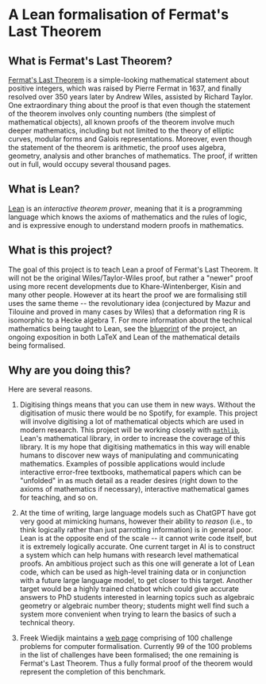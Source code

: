 # A Lean formalisation of Fermat's Last Theorem

## What is Fermat's Last Theorem?

[Fermat's Last Theorem](https://en.wikipedia.org/wiki/Fermat%27s_Last_Theorem) is a simple-looking mathematical statement about positive integers, which was raised by Pierre Fermat in 1637, and finally resolved over 350 years later by Andrew Wiles, assisted by Richard Taylor. One extraordinary thing about the proof is that even though the statement of the theorem involves only counting numbers (the simplest of mathematical objects), all known proofs of the theorem involve much deeper mathematics, including but not limited to the theory of elliptic curves, modular forms and Galois representations. Moreover, even though the statement of the theorem is arithmetic, the proof uses algebra, geometry, analysis and other branches of mathematics. The proof, if written out in full, would occupy several thousand pages.

## What is Lean?

[Lean](https://lean-lang.org/) is an *interactive theorem prover*, meaning that it is a programming language which knows the axioms of mathematics and the rules of logic, and is expressive enough to understand modern proofs in mathematics.

## What is this project?

The goal of this project is to teach Lean a proof of Fermat's Last Theorem. It will not be the original Wiles/Taylor-Wiles proof, but rather a "newer" proof using more recent developments due to Khare-Wintenberger, Kisin and many other people. However at its heart the proof we are formalising still uses the same theme -- the revolutionary idea (conjectured by Mazur and Tilouine and proved in many cases by Wiles) that a deformation ring R is isomorphic to a Hecke algebra T. For more information about the technical mathematics being taught to Lean, see the [blueprint](blueprint) of the project, an ongoing exposition in both LaTeX and Lean of the mathematical details being formalised.

## Why are you doing this?

Here are several reasons.

1) Digitising things means that you can use them in new ways. Without the digitisation of music there would be no Spotify, for example. This project will involve digitising a lot of mathematical objects which are used in modern research. This project will be working closely with [`mathlib`](https://github.com/leanprover-community/mathlib4), Lean's mathematical library, in order to increase the coverage of this library. It is my hope that digitising mathematics in this way will enable humans to discover new ways of manipulating and communicating mathematics. Examples of possible applications would include interactive error-free textbooks, mathematical papers which can be "unfolded" in as much detail as a reader desires (right down to the axioms of mathematics if necessary), interactive mathematical games for teaching, and so on.

2) At the time of writing, large language models such as ChatGPT have got very good at mimicking humans, however their ability to *reason* (i.e., to think logically rather than just parrotting information) is in general poor. Lean is at the opposite end of the scale -- it cannot write code itself, but it is extremely logically accurate. One current target in AI is to construct a system which can help humans with research level mathematical proofs. An ambitious project such as this one will generate a lot of Lean code, which can be used as high-level training data or in conjunction with a future large language model, to get closer to this target. Another target would be a highly trained chatbot which could give accurate answers to PhD students interested in learning topics such as algebraic geometry or algebraic number theory; students might well find such a system more convenient when trying to learn the basics of such a technical theory.

3) Freek Wiedijk maintains a [web page](https://www.cs.ru.nl/~freek/100/) comprising of 100 challenge problems for computer formalisation. Currently 99 of the 100 problems in the list of challenges have been formalised; the one remaining is Fermat's Last Theorem. Thus a fully formal proof of the theorem would represent the completion of this benchmark.

